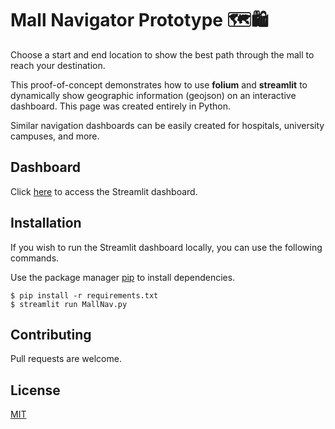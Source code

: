 # Mall Navigator Prototype 🗺️🛍️

Choose a start and end location to show the best path through the mall to reach your destination.

This proof-of-concept demonstrates how to use **folium** and **streamlit** to dynamically show geographic information (geojson) on an interactive dashboard. This page was created entirely in Python.

Similar navigation dashboards can be easily created for hospitals, university campuses, and more.

## Dashboard
Click [here](https://juaneslamilla-mallnavigationprototype-mallnav-4g5nq6.streamlit.app) to access the Streamlit dashboard.

## Installation
If you wish to run the Streamlit dashboard locally, you can use the following commands.

Use the package manager [pip](https://pip.pypa.io/en/stable/) to install dependencies.

```console
$ pip install -r requirements.txt
$ streamlit run MallNav.py
```

## Contributing

Pull requests are welcome.

## License

[MIT](https://choosealicense.com/licenses/mit/)